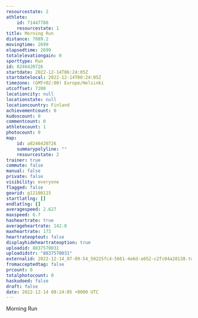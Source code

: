 ```yaml
---
resourcestate: 2
athlete:
    id: 71447788
    resourcestate: 1
title: Morning Run
distance: 7089.2
movingtime: 2699
elapsedtime: 2699
totalelevationgain: 0
sporttype: Run
id: 8246420726
startdate: 2022-12-14T06:24:05Z
startdatelocal: 2022-12-14T08:24:05Z
timezone: (GMT+02:00) Europe/Helsinki
utcoffset: 7200
locationcity: null
locationstate: null
locationcountry: Finland
achievementcount: 0
kudoscount: 0
commentcount: 0
athletecount: 1
photocount: 0
map:
    id: a8246420726
    summarypolyline: ""
    resourcestate: 2
trainer: true
commute: false
manual: false
private: false
visibility: everyone
flagged: false
gearid: g12100115
startlatlng: []
endlatlng: []
averagespeed: 2.627
maxspeed: 6.7
hasheartrate: true
averageheartrate: 142.8
maxheartrate: 173
heartrateoptout: false
displayhideheartrateoption: true
uploadid: 8837570031
uploadidstr: "8837570031"
externalid: 2022-12-14_07-09-54_50225fc4-5661-4e6d-a652-c2fc04a28138.tcx
fromacceptedtag: false
prcount: 0
totalphotocount: 0
haskudoed: false
draft: false
date: 2022-12-14 08:24:05 +0000 UTC
---
```

Morning Run